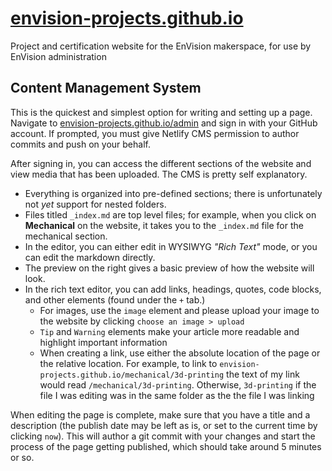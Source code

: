 # [envision-projects.github.io](https://envision-projects.github.io)
Project and certification website for the EnVision makerspace, for use by EnVision administration

## Content Management System

This is the quickest and simplest option for writing and setting up a page. Navigate to [envision-projects.github.io/admin](envision-projects.github.io/admin) and sign in with your GitHub account. If prompted, you must give Netlify CMS permission to author commits and push on your behalf. 

After signing in, you can access the different sections of the website and view media that has been uploaded. The CMS is pretty self explanatory.

- Everything is organized into pre-defined sections; there is unfortunately not _yet_ support for nested folders. 
- Files titled `_index.md` are top level files; for example, when you click on **Mechanical** on the website, it takes you to the `_index.md` file for the mechanical section. 
- In the editor, you can either edit in WYSIWYG _"Rich Text"_ mode, or you can edit the markdown directly. 
- The preview on the right gives a basic preview of how the website will look.
- In the rich text editor, you can add links, headings, quotes, code blocks, and other elements (found under the `+` tab.)
  - For images, use the `image` element and please upload your image to the website by clicking `choose an image > upload`
  - `Tip` and `Warning` elements make your article more readable and highlight important information
  - When creating a link, use either the absolute location of the page or the relative location. For example, to link to `envision-projects.github.io/mechanical/3d-printing` the text of my link would read `/mechanical/3d-printing`. Otherwise, `3d-printing` if the file I was editing was in the same folder as the the file I was linking

When editing the page is complete, make sure that you have a title and a description (the publish date may be left as is, or set to the current time by clicking `now`). This will author a git commit with your changes and start the process of the page getting published, which should take around 5 minutes or so. 
